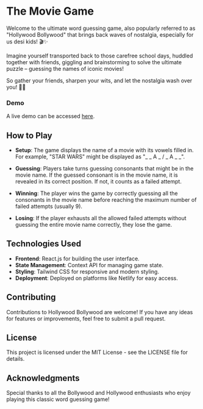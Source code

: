 # The Movie Game

Welcome to the ultimate word guessing game, also popularly referred to as "Hollywood Bollywood" that brings back waves of nostalgia, especially for us desi kids! 🎬✨

Imagine yourself transported back to those carefree school days, huddled together with friends, giggling and brainstorming to solve the ultimate puzzle – guessing the names of iconic movies!

So gather your friends, sharpen your wits, and let the nostalgia wash over you! 🍿🎉

### **Demo**

A live demo can be accessed [here]().

## How to Play

- **Setup**: The game displays the name of a movie with its vowels filled in. For example, "STAR WARS" might be displayed as "\_ _ A _ / \_ A \_ \_".

- **Guessing**: Players take turns guessing consonants that might be in the movie name. If the guessed consonant is in the movie name, it is revealed in its correct position. If not, it counts as a failed attempt.

- **Winning**: The player wins the game by correctly guessing all the consonants in the movie name before reaching the maximum number of failed attempts (usually 9).

- **Losing**: If the player exhausts all the allowed failed attempts without guessing the entire movie name correctly, they lose the game.

## Technologies Used

- **Frontend**: React.js for building the user interface.
- **State Management**: Context API for managing game state.
- **Styling**: Tailwind CSS for responsive and modern styling.
- **Deployment**: Deployed on platforms like Netlify for easy access.

## Contributing

Contributions to Hollywood Bollywood are welcome! If you have any ideas for features or improvements, feel free to submit a pull request.

## License

This project is licensed under the MIT License - see the LICENSE file for details.

## Acknowledgments

Special thanks to all the Bollywood and Hollywood enthusiasts who enjoy playing this classic word guessing game!
